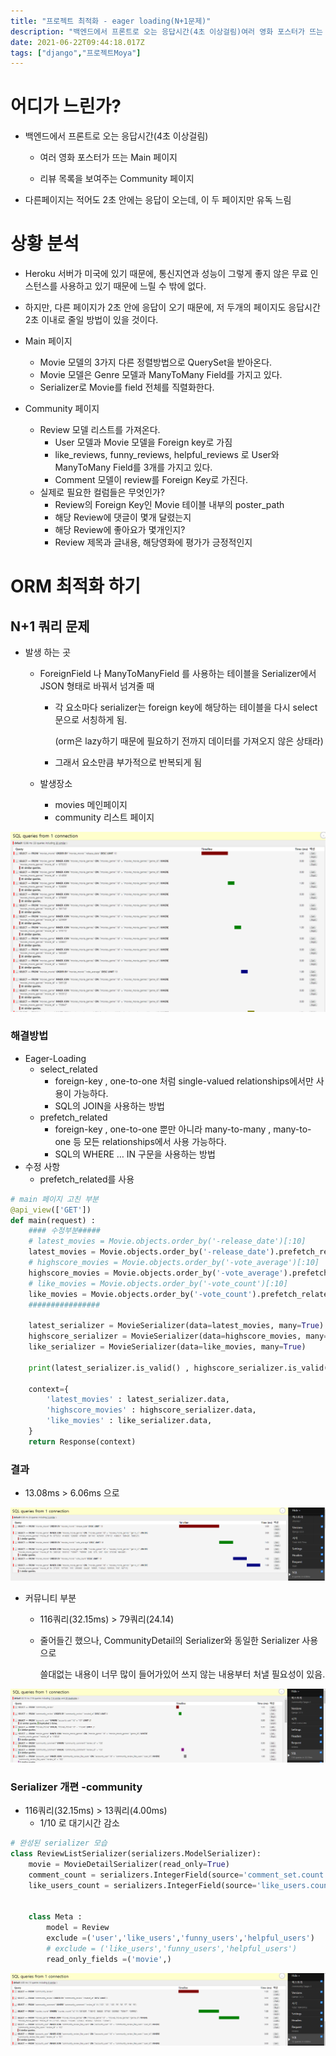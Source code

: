 ```yaml
---
title: "프로젝트 최적화 - eager loading(N+1문제)"
description: "백엔드에서 프론트로 오는 응답시간(4초 이상걸림)여러 영화 포스터가 뜨는 Main 페이지 리뷰 목록을 보여주는 Community 페이지다른페이지는 적어도 2초 안에는 응답이 오는데, 이 두 페이지만 유독 느림Heroku 서버가 미국에 있기 때문에, 통신지연과 성능이 그"
date: 2021-06-22T09:44:18.017Z
tags: ["django","프로젝트Moya"]
---
```

# 어디가 느린가?
- 백엔드에서 프론트로 오는 응답시간(4초 이상걸림)

    - 여러 영화 포스터가 뜨는 Main 페이지 

    - 리뷰 목록을 보여주는 Community 페이지
    
- 다른페이지는 적어도 2초 안에는 응답이 오는데, 이 두 페이지만 유독 느림


# 상황 분석

- Heroku 서버가 미국에 있기 때문에, 통신지연과 성능이 그렇게 좋지 않은 무료 인스턴스를 사용하고 있기 때문에 느릴 수 밖에 없다.

- 하지만, 다른 페이지가 2초 안에 응답이 오기 때문에, 저 두개의 페이지도 응답시간 2초 이내로 줄일 방법이 있을 것이다.

- Main 페이지
  - Movie 모델의 3가지 다른 정렬방법으로 QuerySet을 받아온다.
  - Movie 모델은 Genre 모델과 ManyToMany Field를 가지고 있다.
  - Serializer로 Movie를 field 전체를 직렬화한다.
- Community 페이지
  - Review 모델 리스트를 가져온다.
    - User 모델과 Movie 모델을 Foreign key로 가짐
    - like_reviews, funny_reviews, helpful_reviews 로 User와 ManyToMany Field를 3개를 가지고 있다.
    - Comment 모델이 review를 Foreign Key로 가진다.
  - 실제로 필요한 컬럼들은 무엇인가?
    - Review의 Foreign Key인 Movie 테이블 내부의 poster_path
    - 해당 Review에 댓글이 몇개 달렸는지
    - 해당 Review에 좋아요가 몇개인지?
    - Review 제목과 글내용, 해당영화에 평가가 긍정적인지
    
    
 # ORM 최적화 하기
 
 ## N+1 쿼리 문제

- 발생 하는 곳

  - ForeignField 나 ManyToManyField 를 사용하는 테이블을 Serializer에서 JSON 형태로 바꿔서 넘겨줄 때 

    - 각 요소마다 serializer는 foreign key에 해당하는 테이블을 다시 select문으로 서칭하게 됨.

      (orm은 lazy하기 때문에 필요하기 전까지 데이터를 가져오지 않은 상태라)

    - 그래서 요소만큼 부가적으로 반복되게 됨

  - 발생장소

    - movies 메인페이지
    - community 리스트 페이지

![](../images/3c755083-61a6-4974-871e-cd5ec99cb43c-image-20210610124404026.png)



### 해결방법

- Eager-Loading
  - select_related 
    - foreign-key , one-to-one 처럼 single-valued relationships에서만 사용이 가능하다. 
    - SQL의 JOIN을 사용하는 방법
  - prefetch_related
    - foreign-key , one-to-one 뿐만 아니라 many-to-many , many-to-one 등 모든 relationships에서 사용 가능하다. 
    - SQL의 WHERE … IN 구문을 사용하는 방법
- 수정 사항
  - prefetch_related를 사용

```python
# main 페이지 고친 부분
@api_view(['GET'])
def main(request) :
    #### 수정부분#####
    # latest_movies = Movie.objects.order_by('-release_date')[:10] 
    latest_movies = Movie.objects.order_by('-release_date').prefetch_related('genres')[:10]
    # highscore_movies = Movie.objects.order_by('-vote_average')[:10]
    highscore_movies = Movie.objects.order_by('-vote_average').prefetch_related('genres')[:10]
    # like_movies = Movie.objects.order_by('-vote_count')[:10]
    like_movies = Movie.objects.order_by('-vote_count').prefetch_related('genres')[:10]
	################
    
    latest_serializer = MovieSerializer(data=latest_movies, many=True)
    highscore_serializer = MovieSerializer(data=highscore_movies, many=True)
    like_serializer = MovieSerializer(data=like_movies, many=True)

    print(latest_serializer.is_valid() , highscore_serializer.is_valid() , like_serializer.is_valid())
    
    context={
        'latest_movies' : latest_serializer.data,
        'highscore_movies' : highscore_serializer.data,
        'like_movies' : like_serializer.data,
    }
    return Response(context)
```



### 결과

- 13.08ms > 6.06ms 으로

![](../images/9ebb7318-b77d-4d7c-b43c-2b108c1ea436-image-20210610125212456.png)

- 커뮤니티 부분

  - 116쿼리(32.15ms) > 79쿼리(24.14)

  - 줄어들긴 했으나, CommunityDetail의 Serializer와 동일한 Serializer 사용으로 

    쓸대없는 내용이 너무 많이 들어가있어 쓰지 않는 내용부터 처낼 필요성이 있음.


![](../images/0c35474d-dec1-4734-8312-d5e919e922f2-image-20210610131437934.png)


### Serializer 개편 -community

- 116쿼리(32.15ms) > 13쿼리(4.00ms)
  - 1/10 로 대기시간 감소

```python
# 완성된 serializer 모습
class ReviewListSerializer(serializers.ModelSerializer):
    movie = MovieDetailSerializer(read_only=True)
    comment_count = serializers.IntegerField(source='comment_set.count', read_only=True)
    like_users_count = serializers.IntegerField(source='like_users.count', read_only=True)


    class Meta : 
        model = Review
        exclude =('user','like_users','funny_users','helpful_users')
        # exclude = ('like_users','funny_users','helpful_users')
        read_only_fields =('movie',)
```

![](../images/7332e018-9993-421b-904e-8a9f3fa47379-image-20210610152037092.png)

